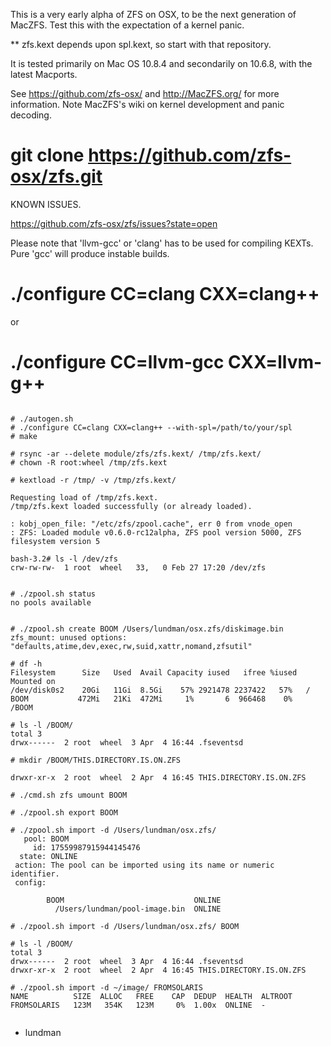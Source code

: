 
This is a very early alpha of ZFS on OSX, to be the next generation of MacZFS.
Test this with the expectation of a kernel panic.

** zfs.kext depends upon spl.kext, so start with that repository.

It is tested primarily on Mac OS 10.8.4 and secondarily on 10.6.8, with
the latest Macports.

See https://github.com/zfs-osx/ and http://MacZFS.org/ for more information.
Note MacZFS's wiki on kernel development and panic decoding.


# git clone https://github.com/zfs-osx/zfs.git


KNOWN ISSUES.

  https://github.com/zfs-osx/zfs/issues?state=open


Please note that 'llvm-gcc' or 'clang' has to be used for compiling KEXTs.
Pure 'gcc' will produce instable builds.

 # ./configure CC=clang CXX=clang++
or
 # ./configure CC=llvm-gcc CXX=llvm-g++




```

# ./autogen.sh
# ./configure CC=clang CXX=clang++ --with-spl=/path/to/your/spl
# make

# rsync -ar --delete module/zfs/zfs.kext/ /tmp/zfs.kext/
# chown -R root:wheel /tmp/zfs.kext

# kextload -r /tmp/ -v /tmp/zfs.kext/

Requesting load of /tmp/zfs.kext.
/tmp/zfs.kext loaded successfully (or already loaded).

: kobj_open_file: "/etc/zfs/zpool.cache", err 0 from vnode_open
: ZFS: Loaded module v0.6.0-rc12alpha, ZFS pool version 5000, ZFS filesystem version 5

bash-3.2# ls -l /dev/zfs
crw-rw-rw-  1 root  wheel   33,   0 Feb 27 17:20 /dev/zfs


# ./zpool.sh status
no pools available


# ./zpool.sh create BOOM /Users/lundman/osx.zfs/diskimage.bin
zfs_mount: unused options: "defaults,atime,dev,exec,rw,suid,xattr,nomand,zfsutil"

# df -h
Filesystem      Size   Used  Avail Capacity iused   ifree %iused  Mounted on
/dev/disk0s2    20Gi   11Gi  8.5Gi    57% 2921478 2237422   57%   /
BOOM           472Mi   21Ki  472Mi     1%       6  966468    0%   /BOOM

# ls -l /BOOM/
total 3
drwx------  2 root  wheel  3 Apr  4 16:44 .fseventsd

# mkdir /BOOM/THIS.DIRECTORY.IS.ON.ZFS

drwxr-xr-x  2 root  wheel  2 Apr  4 16:45 THIS.DIRECTORY.IS.ON.ZFS

# ./cmd.sh zfs umount BOOM

# ./zpool.sh export BOOM

# ./zpool.sh import -d /Users/lundman/osx.zfs/
   pool: BOOM
     id: 17559987915944145476
  state: ONLINE
 action: The pool can be imported using its name or numeric identifier.
 config:

        BOOM                             ONLINE
          /Users/lundman/pool-image.bin  ONLINE

# ./zpool.sh import -d /Users/lundman/osx.zfs/ BOOM

# ls -l /BOOM/
total 3
drwx------  2 root  wheel  3 Apr  4 16:44 .fseventsd
drwxr-xr-x  2 root  wheel  2 Apr  4 16:45 THIS.DIRECTORY.IS.ON.ZFS

# ./zpool.sh import -d ~/image/ FROMSOLARIS
NAME          SIZE  ALLOC   FREE    CAP  DEDUP  HEALTH  ALTROOT
FROMSOLARIS   123M   354K   123M     0%  1.00x  ONLINE  -


```

- lundman
